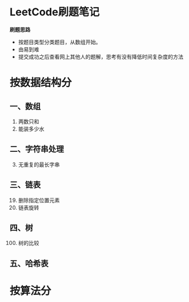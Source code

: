 # LeetCode刷题笔记
**刷题思路**
- 按题目类型分类题目，从数组开始。
- 由易到难
- 提交成功之后查看网上其他人的题解，思考有没有降低时间复杂度的方法

# 按数据结构分
## 一、数组
1. 两数只和
11. 能装多少水
## 二、字符串处理
3. 无重复的最长字串
## 三、链表
19. 删除指定位置元素
61. 链表旋转
## 四、树
100. 树的比较
## 五、哈希表

# 按算法分